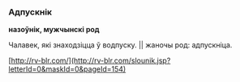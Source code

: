 ### Адпускнік
**назоўнік, мужчынскі род**

Чалавек, які знаходзіцца ў водпуску. || жаночы род: адпускніца.

<a rel="author">[http://rv-blr.com/](http://rv-blr.com/slounik.jsp?letterId=0&maskId=0&pageId=154)</a>
